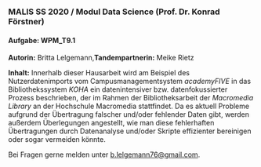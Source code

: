 ### MALIS SS 2020 / Modul Data Science (Prof. Dr. Konrad Förstner)
#### Aufgabe: WPM_T9.1 

**Autorin:** Britta Lelgemann,**Tandempartnerin:** Meike Rietz

**Inhalt:** Innerhalb dieser Hausarbeit wird am Beispiel des Nutzerdatenimports vom Campusmanagementsystem *academyFIVE* in das
Bibliothekssystem *KOHA* ein datenintensiver bzw. datenfokussierter Prozess beschrieben, der im Rahmen der Bibliotheksarbeit der
*Macromedia Library* an der Hochschule Macromedia stattfindet. Da es aktuell Probleme aufgrund der Übertragung falscher und/oder
fehlender Daten gibt, werden außerdem Überlegungen angestellt, wie man diese fehlerhaften Übertragungen durch Datenanalyse und/oder
Skripte effizienter bereinigen oder sogar vermeiden könnte. 

Bei Fragen gerne melden unter [b.lelgemann76@gmail.com](mailto:b.lelgemnn76@gmail.com).
